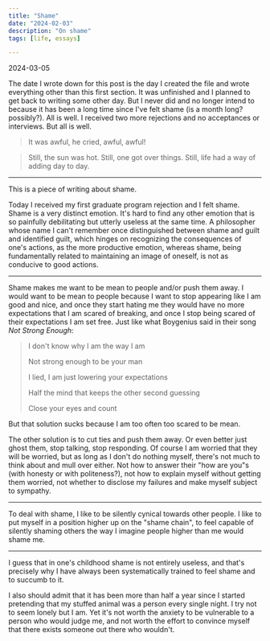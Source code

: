 ```yaml
---
title: "Shame"
date: "2024-02-03"
description: "On shame"
tags: [life, essays]

---
```


2024-03-05

The date I wrote down for this post is the day I created the file and wrote everything other than this first section. It was unfinished and I planned to get back to writing some other day. But I never did and no longer intend to because it has been a long time since I've felt shame (is a month long? possibly?). All is well. I received two more rejections and no acceptances or interviews. But all is well.

>It was awful, he cried, awful, awful!

> Still, the sun was hot. Still, one got over things. Still, life had a way of adding day to day.

---

This is a piece of writing about shame.

Today I received my first graduate program rejection and I felt shame. Shame is a very distinct emotion. It's hard to find any other emotion that is so painfully debilitating but utterly useless at the same time. A philosopher whose name I can't remember once distinguished between shame and guilt and identified guilt, which hinges on recognizing the consequences of one's actions, as the more productive emotion, whereas shame, being fundamentally related to maintaining an image of oneself, is not as conducive to good actions.

---

Shame makes me want to be mean to people and/or push them away. I would want to be mean to people because I want to stop appearing like I am good and nice, and once they start hating me they would have no more expectations that I am scared of breaking, and once I stop being scared of their expectations I am set free. Just like what Boygenius said in their song *Not Strong Enough*:

>I don't know why I am the way I am
>
>Not strong enough to be your man
>
>I lied, I am just lowering your expectations
>
>Half the mind that keeps the other second guessing
>
>Close your eyes and count

But that solution sucks because I am too often too scared to be mean.

The other solution is to cut ties and push them away. Or even better just ghost them, stop talking, stop responding. Of course I am worried that they will be worried, but as long as I don't do nothing myself, there's not much to think about and mull over either. Not how to answer their "how are you"s (with honesty or with politeness?), not how to explain myself without getting them worried, not whether to disclose my failures and make myself subject to sympathy.

---

To deal with shame, I like to be silently cynical towards other people. I like to put myself in a position higher up on the "shame chain", to feel capable of silently shaming others the way I imagine people higher than me would shame me.

---

I guess that in one's childhood shame is not entirely useless, and that's precisely why I have always been systematically trained to feel shame and to succumb to it.

I also should admit that it has been more than half a year since I started pretending that my stuffed animal was a person every single night. I try not to seem lonely but I am. Yet it's not worth the anxiety to be vulnerable to a person who would judge me, and not worth the effort to convince myself that there exists someone out there who wouldn't.
